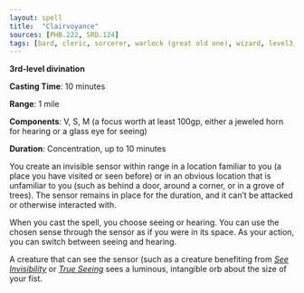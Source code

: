 ```yaml
---
layout: spell
title:  "Clairvoyance"
sources: [PHB.222, SRD.124]
tags: [bard, cleric, sorcerer, warlock (great old one), wizard, level3, divination]
---
```


**3rd-level divination**

**Casting Time**: 10 minutes

**Range**: 1 mile

**Components**: V, S, M (a focus worth at least 100gp, either a jeweled horn for hearing or a glass eye for seeing)

**Duration**: Concentration, up to 10 minutes

You create an invisible sensor within range in a location familiar to you (a place you have visited or seen before) or in an obvious location that is unfamiliar to you (such as behind a door, around a corner, or in a grove of trees). The sensor remains in place for the duration, and it can’t be attacked or otherwise interacted with.

When you cast the spell, you choose seeing or hearing. You can use the chosen sense through the sensor as if you were in its space. As your action, you can switch between seeing and hearing.

A creature that can see the sensor (such as a creature benefiting from *[See Invisibility](see-invisibility)* or *[True Seeing](true-seeing)* sees a luminous, intangible orb about the size of your fist.
